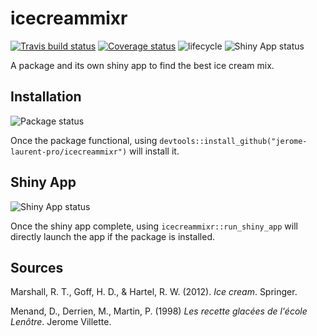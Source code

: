 # icecreammixr

[![Travis build status](https://travis-ci.org/jerome-laurent-pro/icecreammixr.svg?branch=master)](https://travis-ci.org/jerome-laurent-pro/icecreammixr)
[![Coverage status](https://codecov.io/gh/jerome-laurent-pro/icecreammixr/branch/master/graph/badge.svg)](https://codecov.io/github/jerome-laurent-pro/icecreammixr?branch=master)
![lifecycle](https://img.shields.io/badge/lifecycle-experimental-orange.svg)
![Shiny App status](https://img.shields.io/badge/Shiny%20App-non--functional-red.svg)

A package and its own shiny app to find the best ice cream mix.

## Installation

![Package status](https://img.shields.io/badge/package-non--functionnal-red.svg)

Once the package functional, using `devtools::install_github("jerome-laurent-pro/icecreammixr")` will install it.

## Shiny App

![Shiny App status](https://img.shields.io/badge/Shiny%20App-non--functional-red.svg)

Once the shiny app complete, using `icecreammixr::run_shiny_app` will directly launch the app if the package is installed.

## Sources

Marshall, R. T., Goff, H. D., & Hartel, R. W. (2012). *Ice cream*. Springer.

Menand, D., Derrien, M., Martin, P. (1998) *Les recette glacées de l'école Lenôtre*. Jerome Villette.
